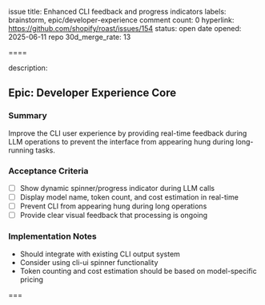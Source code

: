 issue title: Enhanced CLI feedback and progress indicators
labels: brainstorm, epic/developer-experience
comment count: 0
hyperlink: https://github.com/shopify/roast/issues/154
status: open
date opened: 2025-06-11
repo 30d_merge_rate: 13

====

description:
## Epic: Developer Experience Core

### Summary
Improve the CLI user experience by providing real-time feedback during LLM operations to prevent the interface from appearing hung during long-running tasks.

### Acceptance Criteria
- [ ] Show dynamic spinner/progress indicator during LLM calls
- [ ] Display model name, token count, and cost estimation in real-time
- [ ] Prevent CLI from appearing hung during long operations
- [ ] Provide clear visual feedback that processing is ongoing

### Implementation Notes
- Should integrate with existing CLI output system
- Consider using cli-ui spinner functionality
- Token counting and cost estimation should be based on model-specific pricing

===
